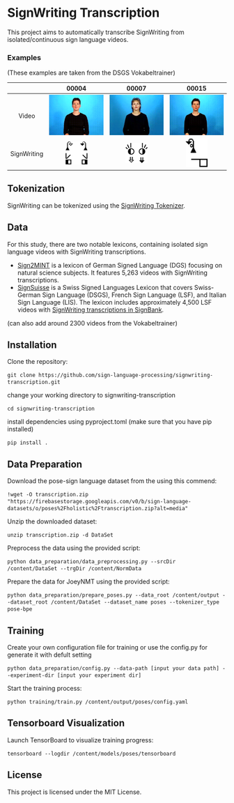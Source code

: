 # SignWriting Transcription

This project aims to automatically transcribe SignWriting from isolated/continuous sign language videos.


### Examples

(These examples are taken from the DSGS Vokabeltrainer)

|              |                                   00004                                    |                                   00007                                    |                                   00015                                    |
|:------------:|:--------------------------------------------------------------------------:|:--------------------------------------------------------------------------:|:--------------------------------------------------------------------------:|
|    Video     |  <img src="assets/examples/00004.gif" width="150px">   |  <img src="assets/examples/00007.gif" width="150px">   |  <img src="assets/examples/00015.gif" width="150px">   |
| SignWriting  |   <img src="assets/examples/00004.png" width="50px">   |   <img src="assets/examples/00007.png" width="50px">   |   <img src="assets/examples/00015.png" width="50px">   |


## Tokenization

SignWriting can be tokenized using the [SignWriting Tokenizer](https://github.com/sign-language-processing/signbank-plus/blob/main/signbank_plus/signwriting/signwriting_tokenizer.py).

## Data

For this study, there are two notable lexicons, containing isolated sign language videos with SignWriting transcriptions.

- [Sign2MINT](https://sign2mint.de/) is a lexicon of German Signed Language (DGS) focusing on natural science subjects. It features 5,263 videos with SignWriting transcriptions. 
- [SignSuisse](https://signsuisse.sgb-fss.ch/) is a Swiss Signed Languages Lexicon that covers Swiss-German Sign Language (DSGS), French Sign Language (LSF), and Italian Sign Language (LIS). The lexicon includes approximately 4,500 LSF videos with [SignWriting transcriptions in SignBank](https://www.signbank.org/signpuddle2.0/index.php?ui=4&sgn=49).

(can also add around 2300 videos from the Vokabeltrainer)


## Installation

Clone the repository:
```
git clone https://github.com/sign-language-processing/signwriting-transcription.git
```
change your working directory to signwriting-transcription
```
cd signwriting-transcription
```
install dependencies using pyproject.toml (make sure that you have pip installed)
```
pip install .
```


## Data Preparation

Download the pose-sign language dataset from the using this commend:
```
!wget -O transcription.zip "https://firebasestorage.googleapis.com/v0/b/sign-language-datasets/o/poses%2Fholistic%2Ftranscription.zip?alt=media"
```
Unzip the downloaded dataset:
```
unzip transcription.zip -d DataSet
```
Preprocess the data using the provided script:
```
python data_preparation/data_preprocessing.py --srcDir /content/DataSet --trgDir /content/NormData
```
Prepare the data for JoeyNMT using the provided script:
```
python data_preparation/prepare_poses.py --data_root /content/output --dataset_root /content/DataSet --dataset_name poses --tokenizer_type pose-bpe
```

## Training

Create your own configuration file for training or use the config.py for generate it with defult setting

```
python data_preparation/config.py --data-path [input your data path] --experiment-dir [input your experiment dir]
```
Start the training process:

```
python training/train.py /content/output/poses/config.yaml
```


## Tensorboard Visualization

Launch TensorBoard to visualize training progress:
```
tensorboard --logdir /content/models/poses/tensorboard
```


## License

This project is licensed under the MIT License.
